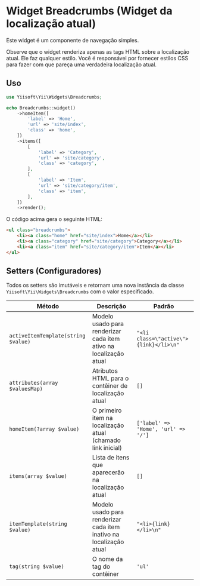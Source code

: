 # Widget Breadcrumbs (Widget da localização atual)

Este widget é um componente de navegação simples.

Observe que o widget renderiza apenas as tags HTML sobre a localização atual. Ele faz qualquer estilo.
Você é responsável por fornecer estilos CSS para fazer com que pareça uma verdadeira localização atual.

## Uso

```php
use Yiisoft\Yii\Widgets\Breadcrumbs;

echo Breadcrumbs::widget()
    ->homeItem([
        'label' => 'Home',
        'url' => 'site/index',
        'class' => 'home',
    ])
    ->items([
        [
            'label' => 'Category',
            'url' => 'site/category',
            'class' => 'category',
        ],
        [
            'label' => 'Item',
            'url' => 'site/category/item',
            'class' => 'item',
        ],
    ])
    ->render();
```

O código acima gera o seguinte HTML:

```html
<ul class="breadcrumbs">
    <li><a class="home" href="site/index">Home</a></li>
    <li><a class="category" href="site/category">Category</a></li>
    <li><a class="item" href="site/category/item">Item</a></li>
</ul>
```

## Setters (Configuradores)

Todos os setters são imutáveis e retornam uma nova instância da classe `Yiisoft\Yii\Widgets\Breadcrumbs`
com o valor especificado.

Método | Descrição | Padrão
-------|-------------|---------
`activeItemTemplate(string $value)`| Modelo usado para renderizar cada item ativo na localização atual | `"<li class=\"active\">{link}</li>\n"`
`attributes(array $valuesMap)` | Atributos HTML para o contêiner de localização atual | `[]`
`homeItem(?array $value)` | O primeiro item na localização atual (chamado link inicial) | `['label' => 'Home', 'url' => '/']`
`items(array $value)` | Lista de itens que aparecerão na localização atual | `[]`
`itemTemplate(string $value)` | Modelo usado para renderizar cada item inativo na localização atual | `"<li>{link}</li>\n"`
`tag(string $value)` | O nome da tag do contêiner | `'ul'`
